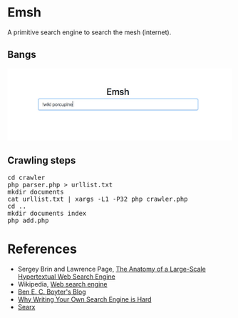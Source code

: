 # Emsh
A primitive search engine to search the mesh (internet).

## Bangs
![Bangs](./img/ssBangs.jpeg)

## Crawling steps
<pre>
cd crawler
php parser.php > urllist.txt
mkdir documents
cat urllist.txt | xargs -L1 -P32 php crawler.php
cd ..
mkdir documents index
php add.php
</pre>

# References
- Sergey Brin and Lawrence Page, [The Anatomy of a Large-Scale Hypertextual Web Search Engine](http://infolab.stanford.edu/~backrub/google.html)
- Wikipedia, [Web search engine](https://en.wikipedia.org/wiki/Web_search_engine)
- [Ben E. C. Boyter's Blog](https://boyter.org/2013/01/code-for-a-search-engine-in-php-part-1/)
- [Why Writing Your Own Search Engine is Hard](https://queue.acm.org/detail.cfm?id=988407)
- [Searx](https://asciimoo.github.io/searx/)
